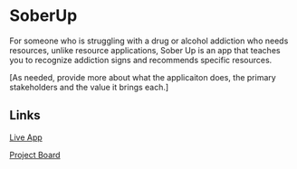 # SoberUp

For someone who is struggling with a drug or alcohol addiction who needs resources, unlike resource applications, Sober Up is an app that teaches you to recognize addiction signs and recommends specific resources.

[As needed, provide more about what the applicaiton does, the primary stakeholders and the value it brings each.]

## Links

[Live App](https://repl.it)

[Project Board](../../projects/1)
